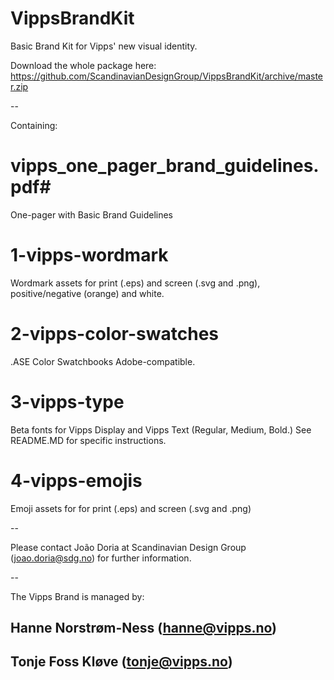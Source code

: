 # VippsBrandKit
Basic Brand Kit for Vipps' new visual identity.

Download the whole package here:
https://github.com/ScandinavianDesignGroup/VippsBrandKit/archive/master.zip

--

Containing:

# vipps_one_pager_brand_guidelines.pdf#
One-pager with Basic Brand Guidelines

# 1-vipps-wordmark
Wordmark assets for print (.eps) and screen (.svg and .png), positive/negative (orange) and white.

# 2-vipps-color-swatches
.ASE Color Swatchbooks Adobe-compatible.

# 3-vipps-type
Beta fonts for Vipps Display and Vipps Text (Regular, Medium, Bold.) See README.MD for specific instructions.

# 4-vipps-emojis
Emoji assets for for print (.eps) and screen (.svg and .png)

--

Please contact João Doria at Scandinavian Design Group (joao.doria@sdg.no) for further information.

--

The Vipps Brand is managed by:
## Hanne Norstrøm-Ness (hanne@vipps.no)
## Tonje Foss Kløve (tonje@vipps.no)
